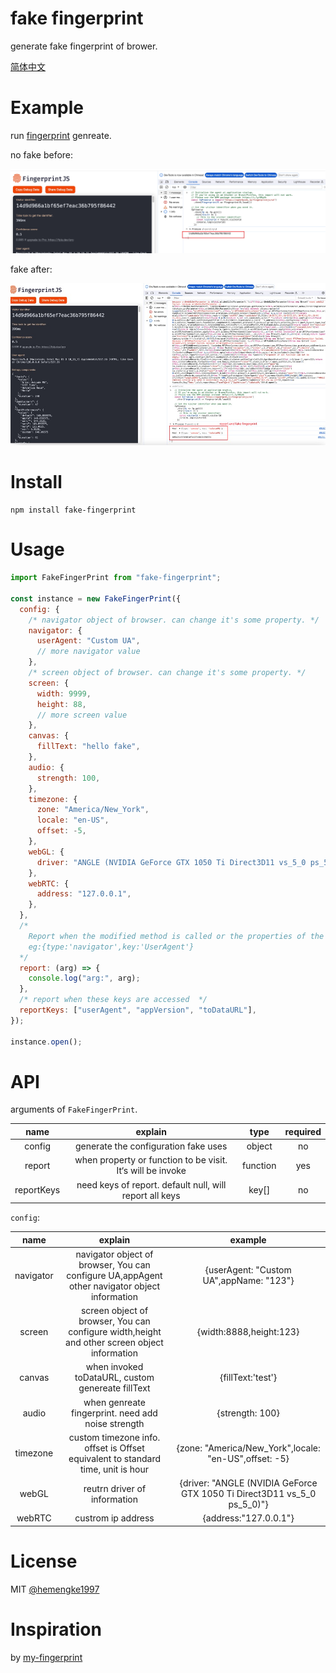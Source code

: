 # fake fingerprint

generate fake fingerprint of brower.

[简体中文](./RADEME-ZH.md)

# Example

run [fingerprint](https://fingerprintjs.github.io/fingerprintjs/) genreate.

no fake before:

![before](./images/before.jpg)

fake after:

![after](./images/after.jpg)

# Install

```shell
npm install fake-fingerprint
```

# Usage

```js
import FakeFingerPrint from "fake-fingerprint";

const instance = new FakeFingerPrint({
  config: {
    /* navigator object of browser. can change it's some property. */
    navigator: {
      userAgent: "Custom UA",
      // more navigator value
    },
    /* screen object of browser. can change it's some property. */
    screen: {
      width: 9999,
      height: 88,
      // more screen value
    },
    canvas: {
      fillText: "hello fake",
    },
    audio: {
      strength: 100,
    },
    timezone: {
      zone: "America/New_York",
      locale: "en-US",
      offset: -5,
    },
    webGL: {
      driver: "ANGLE (NVIDIA GeForce GTX 1050 Ti Direct3D11 vs_5_0 ps_5_0)",
    },
    webRTC: {
      address: "127.0.0.1",
    },
  },
  /* 
    Report when the modified method is called or the properties of the proxy are accessed. 
    eg:{type:'navigator',key:'UserAgent'}  
  */
  report: (arg) => {
    console.log("arg:", arg);
  },
  /* report when these keys are accessed  */
  reportKeys: ["userAgent", "appVersion", "toDataURL"],
});

instance.open();
```

# API

arguments of `FakeFingerPrint`.

|    name    |                          explain                           |   type   | required |
| :--------: | :--------------------------------------------------------: | :------: | :------: |
|   config   |            generate the configuration fake uses            |  object  |    no    |
|   report   | when property or function to be visit. It‘s will be invoke | function |   yes    |
| reportKeys |  need keys of report. default null, will report all keys   |  key[]   |    no    |

`config`:

|   name    |                                            explain                                            |                                 example                                 |
| :-------: | :-------------------------------------------------------------------------------------------: | :---------------------------------------------------------------------: |
| navigator | navigator object of browser, You can configure UA,appAgent other navigator object information |                 {userAgent: "Custom UA",appName: "123"}                 |
|  screen   | screen object of browser, You can configure width,height and other screen object information  |                         {width:8888,height:123}                         |
|  canvas   |                       when invoked toDataURL, custom genereate fillText                       |                            {fillText:'test'}                            |
|   audio   |                      when genreate fingerprint. need add noise strength                       |                             {strength: 100}                             |
| timezone  |       custom timezone info. offset is Offset equivalent to standard time, unit is hour        |          {zone: "America/New_York",locale: "en-US",offset: -5}          |
|   webGL   |                                 reutrn driver of information                                  | {driver: "ANGLE (NVIDIA GeForce GTX 1050 Ti Direct3D11 vs_5_0 ps_5_0)"} |
|  webRTC   |                                      custrom ip address                                       |                          {address:"127.0.0.1"}                          |

# License

MIT [@hemengke1997](https://github.com/hemengke1997)

# Inspiration

by [my-fingerprint](https://github.com/omegaee/my-fingerprint)
